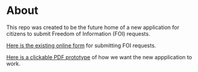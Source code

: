 # About 
This repo was created to be the future home of a new application for citizens to submit Freedom of Information (FOI) requests.

[Here is the existing online form](https://forms.gov.bc.ca/governments/foi/) for submitting FOI requests.

[Here is a clickable PDF prototype](https://github.com/bcgov/foi-requests/raw/master/FOI_Alpha_prototype.pdf) of how we want the new appplication to work.

